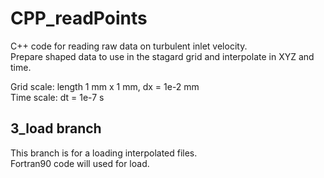 # CPP_readPoints

C++ code for reading raw data on turbulent inlet velocity.  
Prepare shaped data to use in the stagard grid and interpolate in XYZ and time.  
  
Grid scale: length 1 mm x 1 mm, dx = 1e-2 mm  
Time scale: dt = 1e-7 s  

## 3_load branch

This branch is for a loading interpolated files.  
Fortran90 code will used for load.